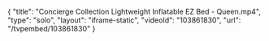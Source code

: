 {
    "title": "Concierge Collection Lightweight Inflatable EZ Bed - Queen.mp4",
    "type": "solo",
    "layout": "iframe-static",
    "videoId": "103861830",
    "url": "\/tvpembed\/103861830"
}